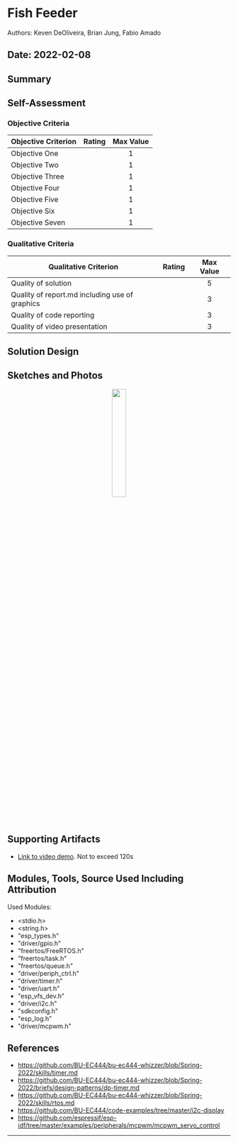 # Fish Feeder
Authors: Keven DeOliveira, Brian Jung, Fabio Amado

Date: 2022-02-08
-----

## Summary


## Self-Assessment

### Objective Criteria

| Objective Criterion | Rating | Max Value  | 
|---------------------------------------------|:-----------:|:---------:|
| Objective One |  |  1     | 
| Objective Two |  |  1     | 
| Objective Three |  |  1     | 
| Objective Four |  |  1     | 
| Objective Five |  |  1     | 
| Objective Six |  |  1     | 
| Objective Seven |  |  1     | 


### Qualitative Criteria

| Qualitative Criterion | Rating | Max Value  | 
|---------------------------------------------|:-----------:|:---------:|
| Quality of solution |  |  5     | 
| Quality of report.md including use of graphics |  |  3     | 
| Quality of code reporting |  |  3     | 
| Quality of video presentation |  |  3     | 


## Solution Design



## Sketches and Photos
<center><img src="./images/Fish Feeder Circuit.jpg" width="25%" /></center>  
<center> </center>


## Supporting Artifacts
- [Link to video demo](). Not to exceed 120s


## Modules, Tools, Source Used Including Attribution

Used Modules:
- <stdio.h>
- <string.h>
- "esp_types.h"
- "driver/gpio.h"
- "freertos/FreeRTOS.h"
- "freertos/task.h"
- "freertos/queue.h"
- "driver/periph_ctrl.h"
- "driver/timer.h"
- "driver/uart.h"
- "esp_vfs_dev.h"
- "driver/i2c.h"
- "sdkconfig.h"
- "esp_log.h"
- "driver/mcpwm.h"


## References
- https://github.com/BU-EC444/bu-ec444-whizzer/blob/Spring-2022/skills/timer.md
- https://github.com/BU-EC444/bu-ec444-whizzer/blob/Spring-2022/briefs/design-patterns/dp-timer.md
- https://github.com/BU-EC444/bu-ec444-whizzer/blob/Spring-2022/skills/rtos.md
- https://github.com/BU-EC444/code-examples/tree/master/i2c-display
- https://github.com/espressif/esp-idf/tree/master/examples/peripherals/mcpwm/mcpwm_servo_control

-----

